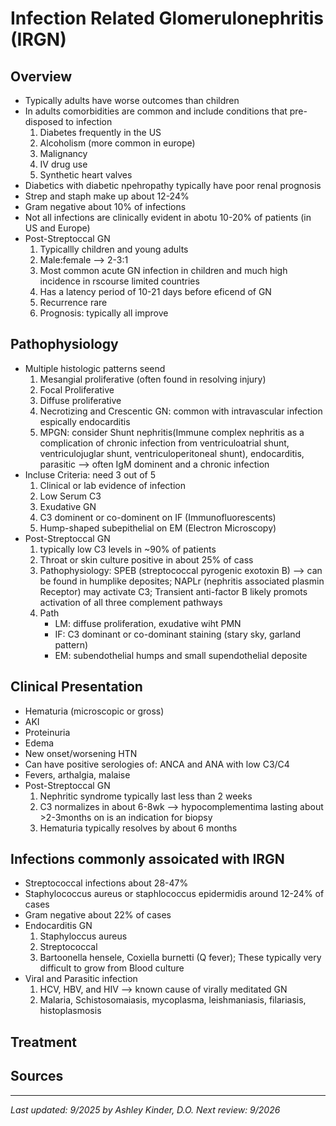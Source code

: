 # **Infection Related Glomerulonephritis (IRGN)**
## **Overview**
  * Typically adults have worse outcomes than children
  * In adults comorbidities are common and include conditions that pre-disposed to infection
    1. Diabetes frequently in the US
    2. Alcoholism (more common in europe)
    3. Malignancy
    4. IV drug use
    5. Synthetic heart valves
  * Diabetics with diabetic npehropathy typically have poor renal prognosis
  * Strep and staph make up about 12-24%
  * Gram negative about 10% of infections
  * Not all infections are clinically evident in abotu 10-20% of patients (in US and Europe)
  * Post-Streptoccal GN
    1. Typicallly children and young adults
    2. Male:female --> 2-3:1
    3. Most common acute GN infection in children and much high incidence in rscourse limited countries
    4. Has a latency period of 10-21 days before eficend of GN
    5. Recurrence rare
    6. Prognosis: typically all improve
## **Pathophysiology**
  * Multiple histologic patterns seend
    1. Mesangial proliferative  (often found in resolving injury)
    2. Focal Proliferative
    3. Diffuse proliferative
    4. Necrotizing and Crescentic GN: common with intravascular infection espically endocarditis
    5. MPGN: consider Shunt nephritis(Immune complex nephritis as a complication of chronic infection from ventriculoatrial shunt, ventriculojuglar shunt, ventriculoperitoneal shunt), endocarditis, parasitic --> often IgM dominent and a chronic infection
  * Incluse Criteria: need 3 out of 5
    1. Clinical or lab evidence of infection
    2. Low Serum C3
    3. Exudative GN
    4. C3 dominent or co-dominent on IF (Immunofluorescents)
    5. Hump-shaped subepithelial on EM (Electron Microscopy)
  * Post-Streptoccal GN
    1. typically low C3 levels in ~90% of patients
    2. Throat or skin culture positive in about 25% of cass
    3. Pathophysiology: SPEB (streptococcal pyrogenic exotoxin B) --> can be found in humplike deposites; NAPLr (nephritis associated plasmin Receptor) may activate C3; Transient anti-factor B likely promots activation of all three complement pathways
    4. Path
       * LM: diffuse proliferation, exudative wiht PMN
       * IF: C3 dominant or co-dominant staining (stary sky, garland pattern)
       * EM: subendothelial humps and small supendothelial deposite
## **Clinical Presentation**
  * Hematuria (microscopic or gross)
  * AKI
  * Proteinuria
  * Edema
  * New onset/worsening HTN
  * Can have positive serologies of: ANCA and ANA with low C3/C4
  * Fevers, arthalgia, malaise
  * Post-Streptoccal GN
    1. Nephritic syndrome typically last less than 2 weeks
    2. C3 normalizes in about 6-8wk --> hypocomplementima lasting about >2-3months on is an indication for biopsy
    3. Hematuria typically resolves by about 6 months
## **Infections commonly assoicated with IRGN**
  * Streptococcal infections about 28-47%
  * Staphylococcus aureus or staphlococcus epidermidis around 12-24% of cases
  * Gram negative about 22% of cases
  * Endocarditis GN
    1. Staphyloccus aureus
    2. Streptococcal
    3. Bartoonella hensele, Coxiella burnetti (Q fever); These typically very difficult to grow from Blood culture
  * Viral and Parasitic infection
    1. HCV, HBV, and HIV --> known cause of virally meditated GN
    2. Malaria, Schistosomaiasis, mycoplasma, leishmaniasis, filariasis, histoplasmosis
## **Treatment**
## **Sources**
---
*Last updated: 9/2025 by Ashley Kinder, D.O.*
*Next review: 9/2026*
